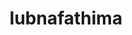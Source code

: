---
title: lubnafathima
github: https://github.com/lubnafathima
mode: dark
transition: 1s
score: 75.9
archetype:
- Animation
- Little Bit of Everything
---
